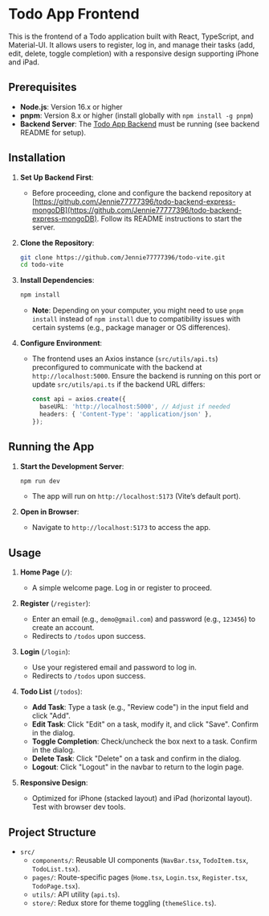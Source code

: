 # Todo App Frontend

This is the frontend of a Todo application built with React, TypeScript, and Material-UI. It allows users to register, log in, and manage their tasks (add, edit, delete, toggle completion) with a responsive design supporting iPhone and iPad.

## Prerequisites

- **Node.js**: Version 16.x or higher
- **pnpm**: Version 8.x or higher (install globally with `npm install -g pnpm`)
- **Backend Server**: The [Todo App Backend](https://github.com/Jennie77777396/todo-backend-express-mongoDB) must be running (see backend README for setup).

## Installation

1. **Set Up Backend First**:
   - Before proceeding, clone and configure the backend repository at [https://github.com/Jennie77777396/todo-backend-express-mongoDB](https://github.com/Jennie77777396/todo-backend-express-mongoDB). Follow its README instructions to start the server.

2. **Clone the Repository**:
   ```bash
   git clone https://github.com/Jennie77777396/todo-vite.git
   cd todo-vite
   ```

3. **Install Dependencies**:
   ```bash
   npm install
   ```
   - **Note**: Depending on your computer, you might need to use `pnpm install` instead of `npm install` due to compatibility issues with certain systems (e.g., package manager or OS differences).

4. **Configure Environment**:
   - The frontend uses an Axios instance (`src/utils/api.ts`) preconfigured to communicate with the backend at `http://localhost:5000`. Ensure the backend is running on this port or update `src/utils/api.ts` if the backend URL differs:
     ```ts
     const api = axios.create({
       baseURL: 'http://localhost:5000', // Adjust if needed
       headers: { 'Content-Type': 'application/json' },
     });
     ```

## Running the App

1. **Start the Development Server**:
   ```bash
   npm run dev
   ```
   - The app will run on `http://localhost:5173` (Vite’s default port).

2. **Open in Browser**:
   - Navigate to `http://localhost:5173` to access the app.

## Usage

1. **Home Page** (`/`):
   - A simple welcome page. Log in or register to proceed.

2. **Register** (`/register`):
   - Enter an email (e.g., `demo@gmail.com`) and password (e.g., `123456`) to create an account.
   - Redirects to `/todos` upon success.

3. **Login** (`/login`):
   - Use your registered email and password to log in.
   - Redirects to `/todos` upon success.

4. **Todo List** (`/todos`):
   - **Add Task**: Type a task (e.g., "Review code") in the input field and click "Add".
   - **Edit Task**: Click "Edit" on a task, modify it, and click "Save". Confirm in the dialog.
   - **Toggle Completion**: Check/uncheck the box next to a task. Confirm in the dialog.
   - **Delete Task**: Click "Delete" on a task and confirm in the dialog.
   - **Logout**: Click "Logout" in the navbar to return to the login page.

5. **Responsive Design**:
   - Optimized for iPhone (stacked layout) and iPad (horizontal layout). Test with browser dev tools.

## Project Structure

- `src/`
  - `components/`: Reusable UI components (`NavBar.tsx`, `TodoItem.tsx`, `TodoList.tsx`).
  - `pages/`: Route-specific pages (`Home.tsx`, `Login.tsx`, `Register.tsx`, `TodoPage.tsx`).
  - `utils/`: API utility (`api.ts`).
  - `store/`: Redux store for theme toggling (`themeSlice.ts`).
